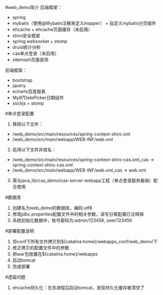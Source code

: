#web_demo简介
后端框架：
* spring
* mybatis（使用@Mybatis注解来定义mapper） + 自定义mybatis分页插件
* ehcache + ehcache页面缓存（未启用）
* shiro安全框架
* spring websocket + stomp
* druid统计分析
* cas单点登录（未启用）
* sitemash页面装饰

前端框架：
* bootstrap
* jquery
* echarts百度报表
* My97DatePicker日期组件
* sockjs + stomp


#单点登录配置
1. 移除以下文件：
* /web_demo/src/main/resources/spring-context-shiro.xml
* /web_demo/src/main/webapp/WEB-INF/web.xml

2. 启用以下文件并改名：
* /web_demo/src/main/resources/spring-context-shiro-cas.xml_cas -> spring-context-shiro-cas.xml
* /web_demo/src/main/webapp/WEB-INF/web.xml_cas -> web.xml

3. 需与java_lib/cas_demo/cas-server-webapp工程（单点登录服务器端）配合使用


#数据库
1. 创建名为web_demo的数据库，编码:utf8
2. 修改jdbc.properties配置文件中的相关参数，读写分离配置已注释掉
3. 系统初始化数据中，账号密码为:admin/123456, user/123456

#部署配置说明
1. 将conf下所有文件拷贝到${catalina.home}/webapps_conf/web_demo/下
2. 修正拷贝的配置文件中的参数
3. 把war包放置在${catalina.home}/webapps
4. 启动tomcat
5. 完成部署

#遗留问题
1. ehcache持久化：在杀进程后启动tomcat，发现持久化缓存被清空了


